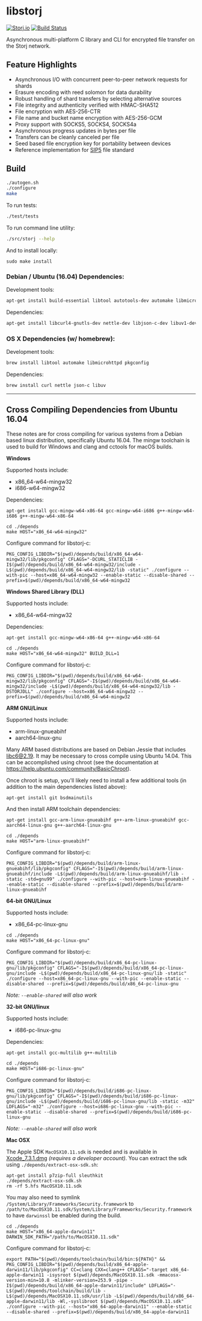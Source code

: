 libstorj
=======

[![Storj.io](https://storj.io/img/storj-badge.svg)](https://storj.io)
[![Build Status](https://travis-ci.org/Storj/libstorj.svg?branch=master)](https://travis-ci.org/Storj/libstorj)

Asynchronous multi-platform C library and CLI for encrypted file transfer on the Storj network.

## Feature Highlights

- Asynchronous I/O with concurrent peer-to-peer network requests for shards
- Erasure encoding with reed solomon for data durability
- Robust handling of shard transfers by selecting alternative sources
- File integrity and authenticity verified with HMAC-SHA512
- File encryption with AES-256-CTR
- File name and bucket name encryption with AES-256-GCM
- Proxy support with SOCKS5, SOCKS4, SOCKS4a
- Asynchronous progress updates in bytes per file
- Transfers can be cleanly canceled per file
- Seed based file encryption key for portability between devices
- Reference implementation for [SIP5](https://github.com/Storj/sips/blob/master/sip-0005.md) file standard

## Build

```bash
./autogen.sh
./configure
make
```

To run tests:
```bash
./test/tests
```

To run command line utility:
```bash
./src/storj --help
```

And to install locally:
```
sudo make install
```

### Debian / Ubuntu (16.04) Dependencies:

Development tools:
```bash
apt-get install build-essential libtool autotools-dev automake libmicrohttpd-dev bsdmainutils
```

Dependencies:
```bash
apt-get install libcurl4-gnutls-dev nettle-dev libjson-c-dev libuv1-dev
```

### OS X Dependencies (w/ homebrew):

Development tools:
```bash
brew install libtool automake libmicrohttpd pkgconfig
```

Dependencies:
```bash
brew install curl nettle json-c libuv
```

------

## Cross Compiling Dependencies from Ubuntu 16.04

These notes are for cross compiling for various systems from a Debian based linux distribution, specifically Ubuntu 16.04. The mingw toolchain is used to build for Windows and clang and cctools for macOS builds.

**Windows**

Supported hosts include:
- x86_64-w64-mingw32
- i686-w64-mingw32

Dependencies:
```
apt-get install gcc-mingw-w64-x86-64 gcc-mingw-w64-i686 g++-mingw-w64-i686 g++-mingw-w64-x86-64
```

```
cd ./depends
make HOST="x86_64-w64-mingw32"
```

Configure command for libstorj-c:
```
PKG_CONFIG_LIBDIR="$(pwd)/depends/build/x86_64-w64-mingw32/lib/pkgconfig" CFLAGS="-DCURL_STATICLIB -I$(pwd)/depends/build/x86_64-w64-mingw32/include -L$(pwd)/depends/build/x86_64-w64-mingw32/lib -static" ./configure --with-pic --host=x86_64-w64-mingw32 --enable-static --disable-shared --prefix=$(pwd)/depends/build/x86_64-w64-mingw32
```

**Windows Shared Library (DLL)**

Supported hosts include:
- x86_64-w64-mingw32

Dependencies:
```
apt-get install gcc-mingw-w64-x86-64 g++-mingw-w64-x86-64
```

```
cd ./depends
make HOST="x86_64-w64-mingw32" BUILD_DLL=1
```

Configure command for libstorj-c:
```
PKG_CONFIG_LIBDIR="$(pwd)/depends/build/x86_64-w64-mingw32/lib/pkgconfig" CFLAGS="-I$(pwd)/depends/build/x86_64-w64-mingw32/include -L$(pwd)/depends/build/x86_64-w64-mingw32/lib -DSTORJDLL" ./configure --host=x86_64-w64-mingw32 --prefix=$(pwd)/depends/build/x86_64-w64-mingw32
```

**ARM GNU/Linux**

Supported hosts include:
- arm-linux-gnueabihf
- aarch64-linux-gnu

Many ARM based distributions are based on Debian Jessie that includes libc6@2.19. It may be necessary to cross compile using Ubuntu 14.04. This can be accomplished using chroot (see the documentation at https://help.ubuntu.com/community/BasicChroot).

Once chroot is setup, you'll likely need to install a few additional tools (in addition to the main dependencies listed above):
```
apt-get install git bsdmainutils
```

And then install ARM toolchain dependencies:
```
apt-get install gcc-arm-linux-gnueabihf g++-arm-linux-gnueabihf gcc-aarch64-linux-gnu g++-aarch64-linux-gnu
```

```
cd ./depends
make HOST="arm-linux-gnueabihf"
```

Configure command for libstorj-c:
```
PKG_CONFIG_LIBDIR="$(pwd)/depends/build/arm-linux-gnueabihf/lib/pkgconfig" CFLAGS="-I$(pwd)/depends/build/arm-linux-gnueabihf/include -L$(pwd)/depends/build/arm-linux-gnueabihf/lib -static -std=gnu99" ./configure --with-pic --host=arm-linux-gnueabihf --enable-static --disable-shared --prefix=$(pwd)/depends/build/arm-linux-gnueabihf
```

**64-bit GNU/Linux**

Supported hosts include:
- x86_64-pc-linux-gnu

```
cd ./depends
make HOST="x86_64-pc-linux-gnu"
```

Configure command for libstorj-c:
```
PKG_CONFIG_LIBDIR="$(pwd)/depends/build/x86_64-pc-linux-gnu/lib/pkgconfig" CFLAGS="-I$(pwd)/depends/build/x86_64-pc-linux-gnu/include -L$(pwd)/depends/build/x86_64-pc-linux-gnu/lib -static" ./configure --host=x86_64-pc-linux-gnu --with-pic --enable-static --disable-shared --prefix=$(pwd)/depends/build/x86_64-pc-linux-gnu
```

*Note: `--enable-shared` will also work*

**32-bit GNU/linux**

Supported hosts include:
- i686-pc-linux-gnu

Dependencies:
```
apt-get install gcc-multilib g++-multilib
```

```
cd ./depends
make HOST="i686-pc-linux-gnu"
```

Configure command for libstorj-c:
```
PKG_CONFIG_LIBDIR="$(pwd)/depends/build/i686-pc-linux-gnu/lib/pkgconfig" CFLAGS="-I$(pwd)/depends/build/i686-pc-linux-gnu/include -L$(pwd)/depends/build/i686-pc-linux-gnu/lib -static -m32" LDFLAGS="-m32" ./configure --host=i686-pc-linux-gnu --with-pic --enable-static --disable-shared --prefix=$(pwd)/depends/build/i686-pc-linux-gnu
```
*Note: `--enable-shared` will also work*

**Mac OSX**

The Apple SDK `MacOSX10.11.sdk` is needed and is available in [Xcode_7.3.1.dmg](https://developer.apple.com/devcenter/download.action?path=/Developer_Tools/Xcode_7.3.1/Xcode_7.3.1.dmg) *(requires a developer account)*. You can extract the sdk using `./depends/extract-osx-sdk.sh`:

```
apt-get install p7zip-full sleuthkit
./depends/extract-osx-sdk.sh
rm -rf 5.hfs MacOSX10.11.sdk
```

You may also need to symlink `/System/Library/Frameworks/Security.framework` to `/path/to/MacOSX10.11.sdk/System/Library/Frameworks/Security.framework` to have `darwinssl` be enabled during the build.

```
cd ./depends
make HOST="x86_64-apple-darwin11" DARWIN_SDK_PATH="/path/to/MacOSX10.11.sdk"
```

Configure command for libstorj-c:
```
export PATH="$(pwd)/depends/toolchain/build/bin:${PATH}" && PKG_CONFIG_LIBDIR="$(pwd)/depends/build/x86_64-apple-darwin11/lib/pkgconfig" CC=clang CXX=clang++ CFLAGS="-target x86_64-apple-darwin11 -isysroot $(pwd)/depends/MacOSX10.11.sdk -mmacosx-version-min=10.8 -mlinker-version=253.9 -pipe -I$(pwd)/depends/build/x86_64-apple-darwin11/include" LDFLAGS="-L$(pwd)/depends/toolchain/build/lib -L$(pwd)/depends/MacOSX10.11.sdk/usr/lib -L$(pwd)/depends/build/x86_64-apple-darwin11/lib -Wl,-syslibroot $(pwd)/depends/MacOSX10.11.sdk" ./configure --with-pic --host="x86_64-apple-darwin11" --enable-static --disable-shared --prefix=$(pwd)/depends/build/x86_64-apple-darwin11
```
